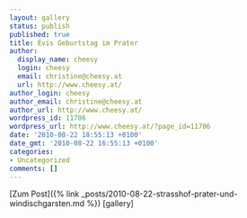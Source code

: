 ```yaml
---
layout: gallery
status: publish
published: true
title: Evis Geburtstag im Prater
author:
  display_name: cheesy
  login: cheesy
  email: christine@cheesy.at
  url: http://www.cheesy.at/
author_login: cheesy
author_email: christine@cheesy.at
author_url: http://www.cheesy.at/
wordpress_id: 11706
wordpress_url: http://www.cheesy.at/?page_id=11706
date: '2010-08-22 18:55:13 +0100'
date_gmt: '2010-08-22 16:55:13 +0100'
categories:
- Uncategorized
comments: []
---
```


[Zum Post]({% link _posts/2010-08-22-strasshof-prater-und-windischgarsten.md %})
[gallery]<!--:-->
